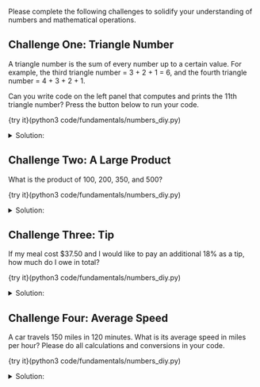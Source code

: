 Please complete the following challenges to solidify your understanding of numbers and mathematical operations.

## Challenge One: Triangle Number
A triangle number is the sum of every number up to a certain value. For example, the third triangle number = 3 + 2 + 1 = 6, and the fourth triangle number = 4 + 3 + 2 + 1. 

Can you write code on the left panel that computes and prints the 11th triangle number? Press the button below to run your code.

{try it}(python3 code/fundamentals/numbers_diy.py)

<details><summary>Solution:</summary>You should get `66`. To obtain this result, simply add all the numbers from 1 to 11 and print the result.</details>

## Challenge Two: A Large Product
What is the product of 100, 200, 350, and 500?

{try it}(python3 code/fundamentals/numbers_diy.py)

<details><summary>Solution:</summary>You should get `3500000000`. To obtain this result, multiply all the numbers and print the result.</details>

## Challenge Three: Tip
If my meal cost $37.50 and I would like to pay an additional 18% as a tip, how much do I owe in total?

{try it}(python3 code/fundamentals/numbers_diy.py)

<details><summary>Solution:</summary>You should get `44.25`. There are a few ways to obtain the result, the simplest of which would be multiplying the cost by 1.18.</details>

## Challenge Four: Average Speed
A car travels 150 miles in 120 minutes. What is its average speed in miles per hour? Please do all calculations and conversions in your code.

{try it}(python3 code/fundamentals/numbers_diy.py)

<details><summary>Solution:</summary>You should get `75`. The purpose of this challenge is to demonstrate the importance of PEMDAS. `print(150 / 120 / 60)` gives an an incorrect answer, but `print(150 / (120 / 60))` gives the right answer. </details>

